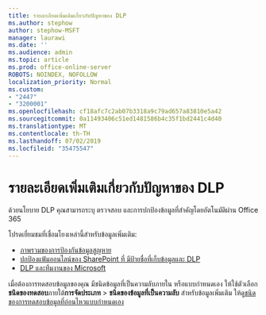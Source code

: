 ```yaml
---
title: รายละเอียดเพิ่มเติมเกี่ยวกับปัญหาของ DLP
ms.author: stephow
author: stephow-MSFT
manager: laurawi
ms.date: ''
ms.audience: admin
ms.topic: article
ms.prod: office-online-server
ROBOTS: NOINDEX, NOFOLLOW
localization_priority: Normal
ms.custom:
- "2447"
- "3200001"
ms.openlocfilehash: cf18afc7c2ab07b3318a9c79ad657a83810e5a42
ms.sourcegitcommit: 0a11493406c51ed1481586b4c35f1bd2441c4d40
ms.translationtype: MT
ms.contentlocale: th-TH
ms.lasthandoff: 07/02/2019
ms.locfileid: "35475547"
---
```

# <a name="more-info-about-dlp-issues"></a>รายละเอียดเพิ่มเติมเกี่ยวกับปัญหาของ DLP

ด้วยนโยบาย DLP คุณสามารถระบุ ตรวจสอบ และการปกป้องข้อมูลที่สำคัญโดยอัตโนมัติผ่าน Office 365 

โปรดเยี่ยมชมที่เชื่อมโยงเหล่านี้สำหรับข้อมูลเพิ่มเติม:

- [ภาพรวมของการป้องกันข้อมูลสูญหาย](https://docs.microsoft.com/en-us/office365/securitycompliance/data-loss-prevention-policies)
- [ปกป้องแฟ้มออนไลน์ของ SharePoint ที่ มีป้ายชื่อที่เก็บข้อมูลและ DLP](https://docs.microsoft.com/en-us/office365/securitycompliance/protect-sharepoint-online-files-with-office-365-labels-and-dlp)
- [DLP และทีมงานของ Microsoft](https://docs.microsoft.com/en-us/office365/securitycompliance/dlp-microsoft-teams)

เมื่อต้องการทดสอบข้อมูลของคุณ มีชนิดข้อมูลที่เป็นความลับภายใน หรือแบบกำหนดเอง ให้ใช้ตัวเลือก**ชนิดของทดสอบ**ภายใต้**การจัดประเภท** > **ชนิดของข้อมูลที่เป็นความลับ** สำหรับข้อมูลเพิ่มเติม ให้ดู[ชนิดของการทดสอบข้อมูลที่อ่อนไหวแบบกำหนดเอง](https://docs.microsoft.com/en-us/office365/securitycompliance/create-a-custom-sensitive-information-type#test-custom-sensitive-information-types-in-the-security--compliance-center)